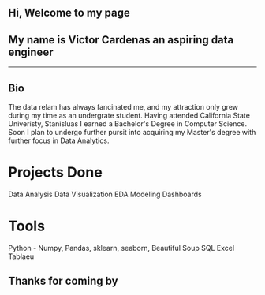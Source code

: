 ## Hi, Welcome to my page
## My name is Victor Cardenas an aspiring data engineer
___
## Bio
The data relam has always fancinated me, and my attraction only grew during my time as an undergrate student.
Having attended California State Univeristy, Stanisluas I earned a Bachelor's Degree in Computer Science. Soon I plan to 
undergo further pursit into acquiring my Master's degree with further focus in Data Analytics. 

# Projects Done
Data Analysis
Data Visualization
EDA
Modeling
Dashboards 

# Tools 
Python - Numpy, Pandas, sklearn, seaborn, Beautiful Soup 
SQL
Excel 
Tablaeu
















## Thanks for coming by
